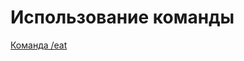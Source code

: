 # Использование команды

<a href = "https://github.com/mikh-maksi/own-finances-bot/blob/main/03console_echo_if_command.py">Команда /eat</a>